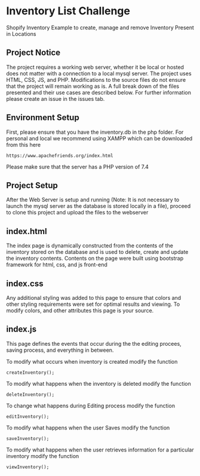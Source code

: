 # Inventory List Challenge
 Shopify Inventory Example to create, manage and remove Inventory Present in Locations
 
## Project Notice
The project requires a working web server, whether it be local or hosted does not matter with a connection to a local mysql server. The project uses HTML, CSS, JS, and  PHP. Modifications to the source files do not ensure that the project will remain working as is. A full break down of the files presented and their use cases are described below. For further information please create an issue in the issues tab.

## Environment Setup
First, please ensure that you have the inventory.db in the php folder. For personal and local we recommend using XAMPP which can be downloaded from this here
```
https://www.apachefriends.org/index.html
```
Please make sure that the server has a PHP version of 7.4

## Project Setup
After the Web Server is setup and running (Note: It is not necessary to launch the mysql server as the database is stored locally in a file), proceed to clone this project and upload the files to the webserver

## index.html
The index page is dynamically constructed from the contents of the inventory stored on the database and is used to delete, create and update the inventory contents. Contents on the page were built using bootstrap framework for html, css, and js front-end

## index.css
Any additional styling was added to this page to ensure that colors and other styling requirements were set for optimal results and viewing. To modify colors, and other attributes this page is your source.

## index.js
This page defines the events that occur during the the editing procees, saving process, and everything in between. 

To modify what occurs when inventory is created modify the function
```
createInventory();
```

To modify what happens when the inventory is deleted modify the function
```
deleteInventory();
```

To change what happens during Editing process modify the function
```
editInventory();
```

To modify what happens when the user Saves modify the function
```
saveInventory();
```

To modify what happens when the user retrieves information for a particular inventory modify the function
```
viewInventory();
```



